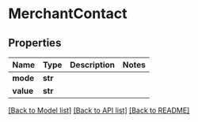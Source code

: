 # MerchantContact

## Properties
Name | Type | Description | Notes
------------ | ------------- | ------------- | -------------
**mode** | **str** |  | 
**value** | **str** |  | 

[[Back to Model list]](../README.md#documentation-for-models) [[Back to API list]](../README.md#documentation-for-api-endpoints) [[Back to README]](../README.md)

